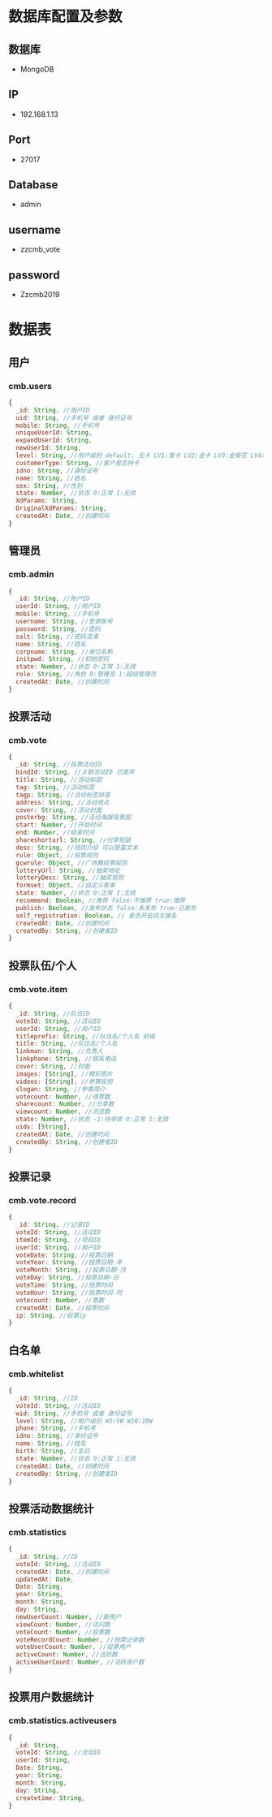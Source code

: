 # 数据库配置及参数

## 数据库

* MongoDB

## IP

* 192.168.1.13

## Port

* 27017

## Database

* admin

## username

* zzcmb_vote

## password

* Zzcmb2019

# 数据表

## 用户

### cmb.users

``` javascript
{
  _id: String, //用户ID
  uid: String, //手机号 或者 身份证号
  mobile: String, //手机号
  uniqueUserId: String,
  expandUserId: String,
  newUserId: String,
  level: String, //用户级别 default: 无卡 LV1:普卡 LV2:金卡 LV3:金葵花 LV4:钻石卡 LV5:私人银行
  customerType: String, //客户是否持卡
  idno: String, //身份证号
  name: String, //姓名
  sex: String, //性别
  state: Number, //状态 0:正常 1:无效
  XdParams: String,
  OriginalXdParams: String,
  createdAt: Date, //创建时间
}
```

## 管理员

### cmb.admin

``` javascript
{
  _id: String, //账户ID
  userId: String, //用户ID
  mobile: String, //手机号
  username: String, //登录账号
  password: String, //密码
  salt: String, //密码混淆
  name: String, //姓名
  corpname: String, //单位名称
  initpwd: String, //初始密码
  state: Number, //状态 0:正常 1:无效
  role: String, //角色 0:管理员 1:超级管理员
  createdAt: Date, //创建时间
}
```

## 投票活动

### cmb.vote

``` javascript
{
  _id: String, //投票活动ID
  bindId: String, //关联活动ID 已废弃
  title: String, //活动标题
  tag: String, //活动标签
  tagp: String, //活动标签拼音
  address: String, //活动地点
  cover: String, //活动封面
  posterbg: String, //活动海报背景图
  start: Number, //开始时间
  end: Number, //结束时间
  shareshorturl: String, //分享短链
  desc: String, //规则介绍 可以是富文本
  rule: Object, //投票规则
  gcwrule: Object, //广场舞投票规则
  lotteryUrl: String, //抽奖地址
  lotteryDesc: String, //抽奖规则
  formset: Object, //自定义表单
  state: Number, //状态 0:正常 1:无效
  recommend: Boolean, //推荐 false:不推荐 true:推荐
  publish: Boolean, //发布状态 false:未发布 true:已发布
  self_registration: Boolean, // 是否开启自主报名
  createdAt: Date, //创建时间
  createdBy: String, //创建者ID
}
```

## 投票队伍/个人

### cmb.vote.item

``` javascript
{
  _id: String, //队伍ID
  voteId: String, //活动ID
  userId: String, //用户ID
  titleprefix: String, //队伍名/个人名 前缀
  title: String, //队伍名/个人名
  linkman: String, //负责人
  linkphone: String, //联系电话
  cover: String, //封面
  images: [String], //精彩图片
  videos: [String], //参赛视频
  slogan: String, //参赛简介
  votecount: Number, //得票数
  sharecount: Number, //分享数
  viewcount: Number, //浏览数
  state: Number, //状态 -1:待审核 0:正常 1:无效
  uids: [String],
  createdAt: Date, //创建时间
  createdBy: String, //创建者ID
}
```

## 投票记录

### cmb.vote.record

``` javascript
{
  _id: String, //记录ID
  voteId: String, //活动ID
  itemId: String, //项目ID
  userId: String, //用户ID
  voteDate: String, //投票日期
  voteYear: String, //投票日期-年
  voteMonth: String, //投票日期-月
  voteDay: String, //投票日期-日
  voteTime: String, //投票时间
  voteHour: String, //投票时间-时
  votecount: Number, //票数
  createdAt: Date, //投票时间
  ip: String, //投票ip
}
```

## 白名单

### cmb.whitelist

``` javascript
{
  _id: String, //ID
  voteId: String, //活动ID
  wid: String, //手机号 或者 身份证号
  level: String, //用户级别 W5:5W W10:10W
  phone: String, //手机号
  idno: String, //身份证号
  name: String, //姓名
  birth: String, //生日
  state: Number, //状态 0:正常 1:无效
  createdAt: Date, //创建时间
  createdBy: String, //创建者ID
}
```

## 投票活动数据统计

### cmb.statistics

``` javascript
{
  _id: String, //ID
  voteId: String, //活动ID
  createdAt: Date, //创建时间
  updatedAt: Date,
  Date: String,
  year: String,
  month: String,
  day: String,
  newUserCount: Number, //新用户
  viewCount: Number, //访问数
  voteCount: Number, //投票数
  voteRecordCount: Number, //投票记录数
  voteUserCount: Number, //投票用户
  activeCount: Number, //活跃数
  activeUserCount: Number, //活跃用户数
}
```

## 投票用户数据统计

### cmb.statistics.activeusers

``` javascript
{
  _id: String,
  voteId: String, //活动ID
  userId: String,
  Date: String,
  year: String,
  month: String,
  day: String,
  createtime: String,
}
```
